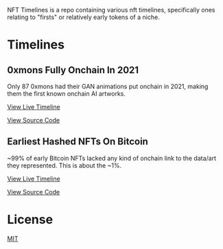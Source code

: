 

NFT Timelines is a repo containing various nft timelines, specifically ones relating to "firsts" or relatively early tokens of a niche.

# Timelines

## 0xmons Fully Onchain In 2021

Only 87 0xmons had their GAN animations put onchain in 2021, making them the first known onchain AI artworks.

[View Live Timeline](https://dsgriffin.github.io/nft-timelines/0xmons-fully-onchain-in-2021/)

[View Source Code](0xmons-fully-onchain-in-2022/)

## Earliest Hashed NFTs On Bitcoin

~99% of early Bitcoin NFTs lacked any kind of onchain link to the data/art they represented. This is about the ~1%.

[View Live Timeline](https://dsgriffin.github.io/nft-timelines/earliest-hashed-nfts-on-bitcoin/)

[View Source Code](earliest-hashed-nfts-on-bitcoin/)

# License

[MIT](LICENSE.txt)
